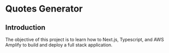 # Quotes Generator

## Introduction

The objective of this project is to learn how to Next.js, Typescript, and AWS Amplify to build and deploy a full stack application.

